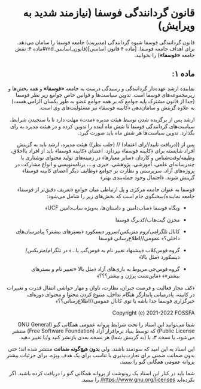 <div dir="rtl">

# قانون گردانندگی فوسفا (نیازمند شدید به ویرایش)
قانون گردانندگی فوسفا شیوه گردانندگی (مدیریت) جامعه فوسفا را سامان می‌دهد.
برای اهداف جامعه فوسفا،
[ماده ۴ قانون اساسی](قانون_اساسی.md#ماده ۴: نقش جامعه **«فوسفا»**) را بخوانید.

## ماده ۱:
نماینده ارشد عهده‌دار گردانندگی و رسیدگی درست به جامعه **«فوسفا»** و همه
بخش‌ها و زیرمجموعه‌های فوسفا است. تدوین سیاست‌ها و قوانین خاص جوامع زیر نظر
فوسفا (جدا از قانون مشترک پایه جوامع که بر همه جوامع عضو به طور یکسان الزامی
هست) به علاوه گزینش و سامان‌دهی ﴿کابینه فوسفا﴾ نیز مسئولیت‌های وی است.

ارشد پس از برگزیده شدن توسط هیئت مدیره ﴿مدت﴾ مهلت دارد تا با سنجیدن شرایط،
سیاست‌های گردانندگی فوسفا تا شش ماه آینده را تدوین کرده و در هیئت مدیره به رای
بگذارد. تدوین سیاست‌ها هر شش ماه باید صورت گیرد.

پس از ((دریافت تایید//رای اعتماد) // (جلب نظر)) هیئت مدیره، ارشد باید به گزینش
افراد شایسته برای ﴿کابینه فوسفا﴾ بپردازد. اعضای ﴿کابینه فوسفا﴾ باید از افراد
بااخلاق، وظیفه/وقت‌شناس و کاردان ﴿سایر معیارها﴾ در زمینه‌های تولید محتوای
نوشتاری یا چندرسانه‌ای علمی، آموزشی، پژوهشی، خبری و…، برنامه‌نویسی و انواع
مشارکت در پروژه‌های آزاد، سرپرستی و نظارت بر جوامع ﴿وظایف دیگر اعضای کابینه
فوسفا﴾ گزینش شوند. ﴿احتمال وجود جمله‌بندی بهتر﴾

فوسفا به عنوان جامعه مرکزی و پل ارتباطی میان جوامع ﴿تعریف دقیق‌تر از فوسفا﴾ جامعه نماینده/سخنگوی جام است که بخش‌های زیر را شامل می‌شود:

+ وبگاه فوسفا ﴿ساب‌دامین و داستان‌ها، به‌ویژه ساب‌دامین UCF﴾

+ مخزن گیت‌هاب/کدبرگ فوسفا

+ کانال تلگرامی/روم متریکس/سرور دیسکورد ﴿بسترهای بیشتر؟ پیامرسان‌های داخلی؟﴾ عمومی//اطلاع‌رسانی فوسفا

+ گروه فوس‌کلاب ﴿پیشنهاد تغییر نام به فوس‌گپ یا...﴾ در تلگرام/متریکس/دیسکورد ﴿مثل بالا﴾

+ گروه فوس‌جی مربوط به بازی‌های آزاد ﴿مثل بالا «تغییر نام و بسترهای بیشتر»﴾
﴿ماین‌تست پرژن و بیشتر؟؟؟﴾

﴿کف مجاز فعالیت و فرصت جبران،
نظارت، تاوان و مهار حواشی انتقال قدرت و تغییرات در کابینه،
پادرمیانی پایدارگر هنگام تداخل،
متنوع کردن محتوا و محتوای دوره‌ای،
خبرگزاری فوسفا جدا باشه یا توی کانال عمومی//اطلاع‌رسانی؟؟﴾

Copyright (c) 2021-2022 FOSSFA

شما می‌توانید این اسناد را تحت شرایط پروانه عمومی همگانی
گنو (GNU General Public License) که توسط بنیاد نرم‌افزار
آزاد (Free Software Foundation) منتشر می‌شود، یا نسخه ۳، یا (به گزینش شما) هر
نسخه بعدی بازنشر کنید و/یا تغییر دهید.

این اسناد به این امید که سودمند باشند، ولی **بدون هیچ‌گونه ضمانت** منتشر
شده اند؛ حتی بدون ضمانت ضمنی برای تجارت‌پذیری یا تناسب برای یک هدف ویژه.
برای جزئیات بیشتر پروانه عمومی همگانی گنو را ببینید.

شما باید در کنار این اسناد یک رونوشت از پروانه همگانی گنو را دریافت کرده
باشید. اگر نکرده‌اید https://www.gnu.org/licenses/ را ببینید.
</div>
